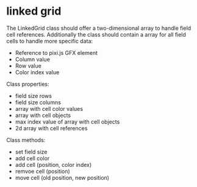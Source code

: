 # linked grid

The LinkedGrid class should offer a two-dimensional array to handle field cell references. 
Additionally the class should contain a array for all field cells to handle more specific data:
* Reference to pixi.js GFX element
* Column value
* Row value
* Color index value

Class properties:
* field size rows
* field size columns
* array with cell color values
* array with cell objects
* max index value of array with cell objects
* 2d array with cell references

Class methods:
* set field size
* add cell color
* add cell (position, color index)
* remvoe cell (position)
* move cell (old position, new position)
